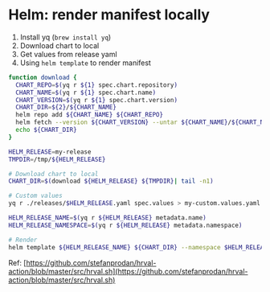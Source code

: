 # Helm: render manifest locally

1. Install yq \(`brew install yq`\)
2. Download chart to local
3. Get values from release yaml
4. Using `helm template` to render manifest

```bash
function download {
  CHART_REPO=$(yq r ${1} spec.chart.repository)
  CHART_NAME=$(yq r ${1} spec.chart.name)
  CHART_VERSION=$(yq r ${1} spec.chart.version)
  CHART_DIR=${2}/${CHART_NAME}
  helm repo add ${CHART_NAME} ${CHART_REPO}
  helm fetch --version ${CHART_VERSION} --untar ${CHART_NAME}/${CHART_NAME} --untardir ${2}
  echo ${CHART_DIR}
}

HELM_RELEASE=my-release
TMPDIR=/tmp/${HELM_RELEASE}

# Download chart to local
CHART_DIR=$(download ${HELM_RELEASE} ${TMPDIR}| tail -n1)

# Custom values
yq r ./releases/$HELM_RELEASE.yaml spec.values > my-custom.values.yaml

HELM_RELEASE_NAME=$(yq r ${HELM_RELEASE} metadata.name)
HELM_RELEASE_NAMESPACE=$(yq r ${HELM_RELEASE} metadata.namespace)

# Render 
helm template ${HELM_RELEASE_NAME} ${CHART_DIR} --namespace $HELM_RELEASE_NAMESPACE --skip-crds true -f my-custom.values.yaml
```

Ref: [https://github.com/stefanprodan/hrval-action/blob/master/src/hrval.sh](https://github.com/stefanprodan/hrval-action/blob/master/src/hrval.sh)


